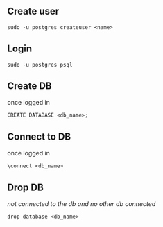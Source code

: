 ## Create user
```
sudo -u postgres createuser <name>
```


## Login
```
sudo -u postgres psql
```


## Create DB
once logged in
```
CREATE DATABASE <db_name>;
```


## Connect to DB
once logged in
```
\connect <db_name>
```


## Drop DB
*not connected to the db and no other db connected*
```
drop database <db_name>
```

